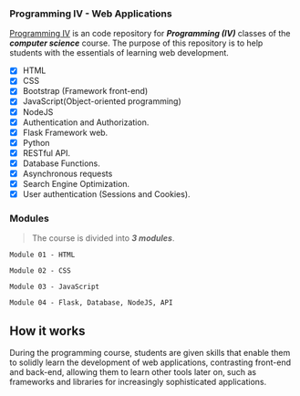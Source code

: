 

### Programming IV - Web Applications

[Programming IV]() is an code repository for ***Programming (IV)*** classes of the ***computer science*** course. The purpose of this repository is to help students with the essentials of learning web development.

- [x] HTML
- [x] CSS
- [x] Bootstrap (Framework front-end)
- [x] JavaScript(Object-oriented programming) 
- [x] NodeJS 
- [x] Authentication and Authorization. 
- [x] Flask Framework web. 
- [x] Python 
- [x] RESTful API.
- [x] Database Functions. 
- [x] Asynchronous requests 
- [x] Search Engine Optimization. 
- [x] User authentication (Sessions and Cookies).

### Modules
> The course is divided into ***3 modules***.
```
Module 01 - HTML

Module 02 - CSS

Module 03 - JavaScript

Module 04 - Flask, Database, NodeJS, API
```

## How it works

During the programming course, students are given skills that enable them to solidly learn the development of web applications, contrasting front-end and back-end, allowing them to learn other tools later on, such as frameworks and libraries for increasingly sophisticated applications.

